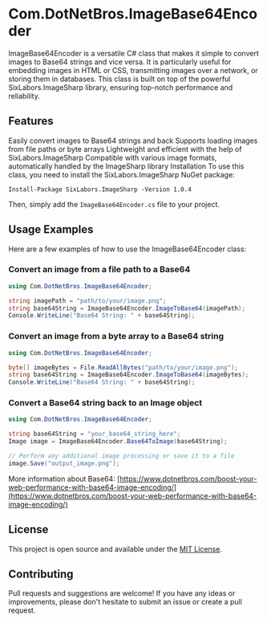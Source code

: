 # Com.DotNetBros.ImageBase64Encoder

ImageBase64Encoder is a versatile C# class that makes it simple to convert images to Base64 strings and vice versa. It is particularly useful for embedding images in HTML or CSS, transmitting images over a network, or storing them in databases. This class is built on top of the powerful SixLabors.ImageSharp library, ensuring top-notch performance and reliability.

## Features
Easily convert images to Base64 strings and back
Supports loading images from file paths or byte arrays
Lightweight and efficient with the help of SixLabors.ImageSharp
Compatible with various image formats, automatically handled by the ImageSharp library
Installation
To use this class, you need to install the SixLabors.ImageSharp NuGet package:

``
Install-Package SixLabors.ImageSharp -Version 1.0.4
``

Then, simply add the `ImageBase64Encoder.cs` file to your project.

## Usage Examples

Here are a few examples of how to use the ImageBase64Encoder class:

### Convert an image from a file path to a Base64 

```cs
using Com.DotNetBros.ImageBase64Encoder;

string imagePath = "path/to/your/image.png";
string base64String = ImageBase64Encoder.ImageToBase64(imagePath);
Console.WriteLine("Base64 String: " + base64String);
```

### Convert an image from a byte array to a Base64 string

```cs
using Com.DotNetBros.ImageBase64Encoder;

byte[] imageBytes = File.ReadAllBytes("path/to/your/image.png");
string base64String = ImageBase64Encoder.ImageToBase64(imageBytes);
Console.WriteLine("Base64 String: " + base64String);
```

### Convert a Base64 string back to an Image object

```cs
using Com.DotNetBros.ImageBase64Encoder;

string base64String = "your_base64_string_here";
Image image = ImageBase64Encoder.Base64ToImage(base64String);

// Perform any additional image processing or save it to a file
image.Save("output_image.png");
```
More information about Base64: [https://www.dotnetbros.com/boost-your-web-performance-with-base64-image-encoding/](https://www.dotnetbros.com/boost-your-web-performance-with-base64-image-encoding/)
## License
This project is open source and available under the [MIT License](https://github.com/waltersoto/Com.DotNetBros.ImageBase64Encoder/blob/main/LICENSE).

## Contributing
Pull requests and suggestions are welcome! If you have any ideas or improvements, please don't hesitate to submit an issue or create a pull request. 

